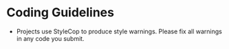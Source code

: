 # Coding Guidelines

- Projects use StyleCop to produce style warnings. Please fix all warnings in any code you submit.